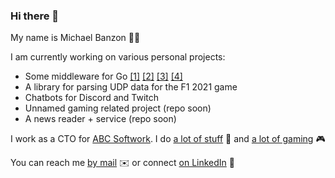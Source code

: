 ### Hi there 👋

My name is Michael Banzon 🧑‍💻

I am currently working on various personal projects:
- Some middleware for Go [[1]](https://github.com/mbanzon/timing) [[2]](https://github.com/mbanzon/header) [[3]](https://github.com/mbanzon/nocache) [[4]](https://github.com/mbanzon/cors)
- A library for parsing UDP data for the F1 2021 game
- Chatbots for Discord and Twitch
- Unnamed gaming related project (repo soon)
- A news reader + service (repo soon)

I work as a CTO for [ABC Softwork](https://abcsoftwork.com/). I do [a lot of stuff](https://michaelbanzon.com) 🎉 and [a lot of gaming](https://banzon.dk/) 🎮

You can reach me [by mail](mailto:michael@banzon.dk) ✉️ or connect [on LinkedIn](https://www.linkedin.com/in/mbanzon/) 👔

